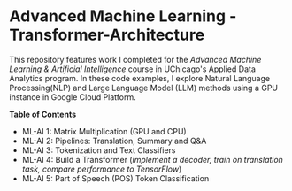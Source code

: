 # Advanced Machine Learning - Transformer-Architecture

This repository features work I completed for the *Advanced Machine Learning & Artificial Intelligence* course in UChicago's Applied Data Analytics program. In these code examples, I explore Natural Language Processing(NLP) and Large Language Model (LLM) methods using a GPU instance in Google Cloud Platform.

**Table of Contents**
- ML-AI 1: Matrix Multiplication (GPU and CPU)
- ML-AI 2: Pipelines: Translation, Summary and Q&A
- ML-AI 3: Tokenization and Text Classifiers
- ML-AI 4: Build a Transformer (*implement a decoder, train on translation task, compare performance to TensorFlow*)
- ML-AI 5: Part of Speech (POS) Token Classification
